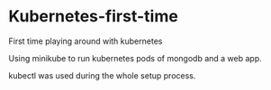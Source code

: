 # Kubernetes-first-time
First time playing around with kubernetes 

Using minikube to run kubernetes pods of mongodb and a web app.

kubectl was used during the whole setup process.
